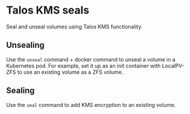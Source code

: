 # Talos KMS seals

Seal and unseal volumes using Talos KMS functionality.

## Unsealing

Use the `unseal` command + docker command to unseal a volume in a Kubernetes
pod. For example, set it up as an init container with LocalPV-ZFS to use an
existing volume as a ZFS volume.

## Sealing

Use the `seal` command to add KMS encryption to an existing volume.
